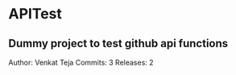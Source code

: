 # APITest
Dummy project to test github api functions
----

Author: Venkat Teja
Commits: 3
Releases: 2
